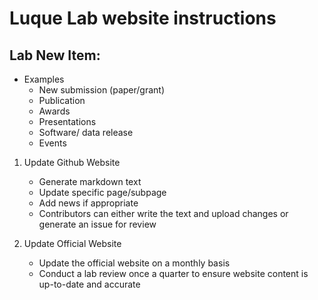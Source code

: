 # Luque Lab website instructions 

## Lab New Item:
- Examples
  - New submission (paper/grant)
  - Publication 
  - Awards 
  - Presentations 
  - Software/ data release 
  - Events 
  
1. Update Github Website 
     + Generate markdown text
     + Update specific page/subpage 
     + Add news if appropriate
     + Contributors can either write the text and upload changes or generate an issue for review
   
1. Update Official Website 
    + Update the official website on a monthly basis
    + Conduct a lab review once a quarter to ensure website content is up-to-date and accurate






